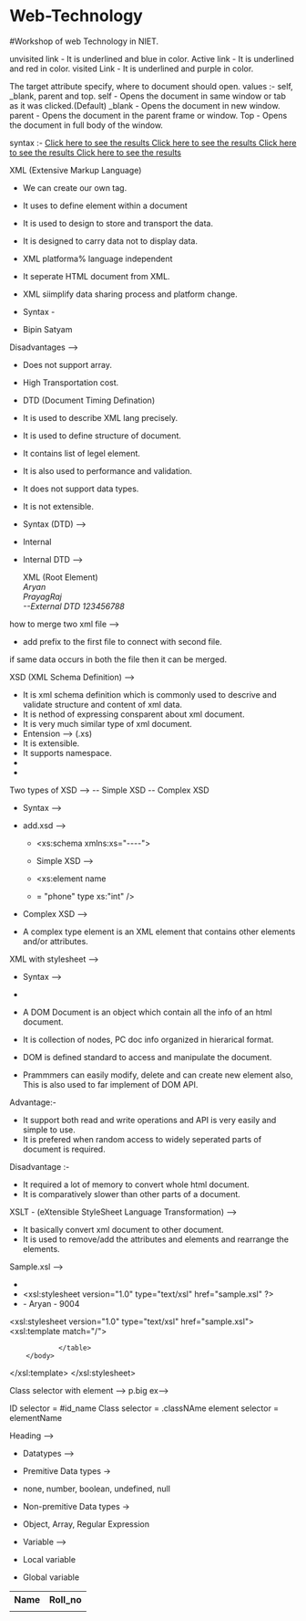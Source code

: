 # Web-Technology


#Workshop of web Technology in NIET.


unvisited link - It is underlined and blue in color.
Active link - It is underlined and red in color.
visited Link - It is underlined and purple in color.

The target attribute specify, where to document should open. values :- self, _blank, parent and top.
self - Opens the document in same window or tab as it was clicked.(Default)
_blank - Opens the document in new window.
parent - Opens the document in the parent frame or window.
Top - Opens the document in full body of the window.

syntax :- 
        <a href="url" target="blank"> Click here to see the results </a>
        <a href="url" target="top"> Click here to see the results </a>
        <a href="url" target="blank"> Click here to see the results </a>
        <a href="url" target="blank"> Click here to see the results </a>


XML (Extensive Markup Language) 

- We can create our own tag.
- It uses to define element within a document
- It is used to design to store and transport the data.
- It is designed to carry data not to display data.
- XML platforma% language independent
- It seperate HTML document from XML.
- XML siimplify data sharing process and platform change.

- Syntax -
- <friendmap>
     <friends>
             <friend1>Bipin</friend1>
             <friend2>Satyam</friend2>
     </friends>
</friendmap>

Disadvantages -->
- Does not support array.
- High Transportation cost.

- DTD (Document Timing Defination)

- It is used to describe XML lang precisely.
- It is used to define structure of document.
- It contains list of legel element.
- It is also used to performance and validation.
- It does not support data types.
- It is not extensible.

  
- Syntax (DTD) -->

- Internal

- <!DOCTYPE
        [Declaration 1
         Declaration 2]>

  <!DOCTYPE 
     roof-element
     [element-declaration]>


  Internal DTD -->
   <?XML version="1.0" encoding "UTF-8">
   <!DOCTYPE Address [
          <! Element Address [
                  Name;Company;phone]>
  <!Element Name(#PCDATA)
  <!Element Company(#PCDATA)
  <!Element phone(#PCDATA)
  ]>

  XML (Root Element)
  <Address
     <name>Aryan</name>
     <address>PrayagRaj</address>

  --External DTD
  <!DOCTYPE Address
     SYSTEM "Address dtd">
  
     <phone>123456788</phone>
  </Address>

how to merge two xml file -->

- add prefix to the first file to connect with second file.

if same data occurs in both the file then it can be merged.


XSD (XML Schema Definition) -->
- It is xml schema definition which is commonly used to descrive and validate structure and content of xml data.
- It is nethod of expressing consparent about xml document.
- It  is very much similar type of xml document.
- Entension --> (.xs)
- It is extensible.
- It supports namespace.
- 
- 
Two types of XSD -->
-- Simple XSD
-- Complex XSD

- Syntax -->
- add.xsd -->
  - <xs:schema xmlns:xs="----">
 
  - Simple XSD -->
  - <xs:element name
  -  = "phone" type xs:"int" />

- Complex XSD -->
- A complex type element is an XML element that contains other elements and/or attributes.

XML with stylesheet -->
- Syntax -->
- <?xml:stylesheet type="text/css" href="xml1.css"?>

- A DOM Document is an object which contain all the info of an html document.
- It is collection of nodes, PC doc info organized in hierarical format.
- DOM is defined standard to access and manipulate the document.
- Prammmers can easily modify, delete and can create new element also, This is also used to far implement of DOM API.


Advantage:-
- It support both read and write operations and API is very easily and simple to use.
- It is prefered when random access to widely  seperated parts of  document is required.


Disadvantage :-
- It required a lot of memory to convert whole html document.
- It is comparatively slower than other parts of a document.

XSLT - (eXtensible StyleSheet Language Transformation) --> 
- It basically convert xml document to other document.
- It is used to remove/add the attributes and elements and rearrange the elements.

Sample.xsl --> 
- <?xml version="1.0" encoding="UTF-8"?>
- <xsl:stylesheet version="1.0" type="text/xsl" href="sample.xsl" ?>
- <college>
        - <name>Aryan</name>
        - <roll_no>9004</roll_no>
</college>

<?xml version=""1.0 encoding="UTF-8" ?>
<xsl:stylesheet version="1.0" type="text/xsl" href="sample.xsl">
<xsl:template match="/">
<html>
        <body>
                <table>
                        <tr>
                                <th>Name</th>
                                <th>Roll_no</th>
                        </tr>
                        <xsl:foreach sheet="college"/class>
                        <tr>
                                <td><xsl:value of select="Name"/></td>
                                <td><xsl:value of select="Roll_no"/></td>
                        </tr>
                        </xsl:foreach />
                                
                </table>
        </body>
</html>




</xsl:template>
</xsl:stylesheet>


Class selector with element -->
p.big ex--> <p class="big"></p>

ID selector = #id_name
Class selector = .classNAme
element selector = elementName


Heading -->
- Datatypes -->
- Premitive Data types ->
- none, number, boolean, undefined, null

- Non-premitive Data types ->
- Object, Array, Regular Expression

- Variable -->
- Local variable
- Global variable
